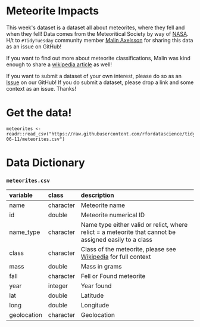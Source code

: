 # Meteorite Impacts

This week's dataset is a dataset all about meteorites, where they fell and when they fell! Data comes from the Meteoritical Society by way of [NASA](https://data.nasa.gov/Space-Science/Meteorite-Landings/gh4g-9sfh/data). H/t to `#TidyTuesday` community member [Malin Axelsson](https://twitter.com/malinfax?lang=en) for sharing this data as an issue on GitHub!

If you want to find out more about meteorite classifications, Malin was kind enough to share a [wikipedia article](https://en.wikipedia.org/wiki/Meteorite_classification) as well!

If you want to submit a dataset of your own interest, please do so as an [Issue](https://github.com/rfordatascience/tidytuesday/issues) on our GitHub! If you do submit a dataset, please drop a link and some context as an issue. Thanks!

# Get the data!

```
meteorites <- readr::read_csv("https://raw.githubusercontent.com/rfordatascience/tidytuesday/main/data/2019/2019-06-11/meteorites.csv")
```

# Data Dictionary


### `meteorites.csv`

|variable    |class     |description |
|:---|:---|:-----------|
|name        |character | Meteorite name |
|id          |double    | Meteorite numerical ID|
|name_type   |character | Name type either valid or relict, where relict = a meteorite that cannot be assigned easily to a class |
|class       |character | Class of the meteorite, please see [Wikipedia](https://en.wikipedia.org/wiki/Meteorite_classification) for full context |
|mass        |double    | Mass in grams |
|fall        |character | Fell or Found meteorite |
|year        |integer   | Year found |
|lat         |double    | Latitude |
|long        |double    | Longitude |
|geolocation |character | Geolocation |
